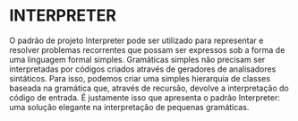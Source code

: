 INTERPRETER
======

O padrão de projeto Interpreter pode ser utilizado para representar e resolver problemas recorrentes que possam ser expressos sob a forma de uma linguagem formal simples.
Gramáticas simples não precisam ser interpretadas por códigos criados através de geradores de analisadores sintáticos. Para isso, podemos criar uma simples hierarquia de classes baseada na gramática que, através de recursão, devolve a interpretação do código de entrada. É justamente isso que apresenta o padrão Interpreter: uma solução elegante na interpretação de pequenas gramáticas.
